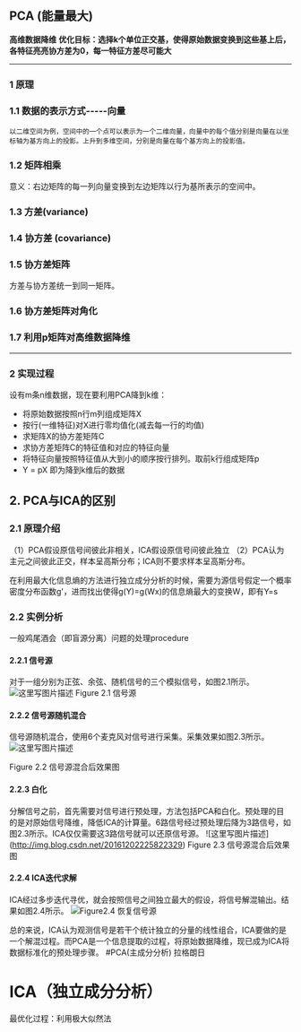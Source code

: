 ## PCA (能量最大)
**高维数据降维**
**优化目标：选择k个单位正交基，使得原始数据变换到这些基上后，各特征亮亮协方差为0，每一特征方差尽可能大**
***
### 1 原理
### 1.1 数据的表示方式-----向量
    以二维空间为例，空间中的一个点可以表示为一个二维向量，向量中的每个值分别是向量在以坐标轴为基方向上的投影。上升到多维空间，分别是向量在每个基方向上的投影值。
### 1.2 矩阵相乘
意义：右边矩阵的每一列向量变换到左边矩阵以行为基所表示的空间中。
### 1.3 方差(variance)

### 1.4 协方差 (covariance)

### 1.5 协方差矩阵
方差与协方差统一到同一矩阵。
### 1.6 协方差矩阵对角化
### 1.7 利用p矩阵对高维数据降维
***
### 2 实现过程 
设有m条n维数据，现在要利用PCA降到k维：

- 将原始数据按照n行m列组成矩阵X
- 按行(一维特征)对X进行零均值化(减去每一行的均值)
- 求矩阵X的协方差矩阵C
- 求协方差矩阵C的特征值和对应的特征向量
- 将特征向量按照特征值从大到小的顺序按行排列。取前k行组成矩阵p
- Y = pX 即为降到k维后的数据




## 2. PCA与ICA的区别
### 2.1 原理介绍 
（1）PCA假设原信号间彼此非相关，ICA假设原信号间彼此独立
（2）PCA认为主元之间彼此正交，样本呈高斯分布；ICA则不要求样本呈高斯分布。

在利用最大化信息熵的方法进行独立成分分析的时候，需要为源信号假定一个概率密度分布函数g'，进而找出使得g(Y)=g(Wx)的信息熵最大的变换W，即有Y=s


### 2.2 实例分析
一般鸡尾酒会（即盲源分离）问题的处理procedure
#### 2.2.1 信号源
对于一组分别为正弦、余弦、随机信号的三个模拟信号，如图2.1所示。
![这里写图片描述](http://img.blog.csdn.net/20161202224245141)
                        Figure 2.1 信号源


#### 2.2.2 信号源随机混合
信号源随机混合，使用6个麦克风对信号进行采集。采集效果如图2.3所示。
![这里写图片描述](http://img.blog.csdn.net/20161202224904098)

Figure 2.2 信号源混合后效果图

#### 2.2.3 白化

分解信号之前，首先需要对信号进行预处理，方法包括PCA和白化。预处理的目的是对原始信号降维，降低ICA的计算量。6路信号经过预处理后降为3路信号，如图2.3所示。ICA仅仅需要这3路信号就可以还原信号源。
![这里写图片描述] (http://img.blog.csdn.net/20161202225822329)
Figure 2.3 信号源混合后效果图
#### 2.2.4 ICA迭代求解
ICA经过多步迭代寻优，就会按照信号之间独立最大的假设，将信号解混输出。结果如图2.4所示。
![Figure2.4 恢复信号源](http://img.blog.csdn.net/20161202230256523)


总的来说，ICA认为观测信号是若干个统计独立的分量的线性组合，ICA要做的是一个解混过程。而PCA是一个信息提取的过程，将原始数据降维，现已成为ICA将数据标准化的预处理步骤。
#PCA(主成分分析)
拉格朗日



# ICA（独立成分分析）

最优化过程：利用极大似然法


